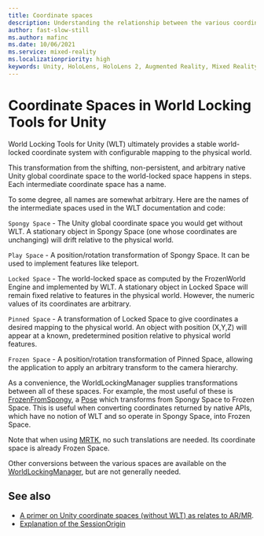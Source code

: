 ```yaml
---
title: Coordinate spaces
description: Understanding the relationship between the various coordinate spaces when using World Locking Tools.
author: fast-slow-still
ms.author: mafinc
ms.date: 10/06/2021
ms.service: mixed-reality
ms.localizationpriority: high
keywords: Unity, HoloLens, HoloLens 2, Augmented Reality, Mixed Reality, ARCore, ARKit, development, MRTK
---
```


# Coordinate Spaces in World Locking Tools for Unity

World Locking Tools for Unity (WLT) ultimately provides a stable world-locked coordinate system with configurable mapping to the physical world.

This transformation from the shifting, non-persistent, and arbitrary native Unity global coordinate space to the world-locked space happens in steps. Each intermediate coordinate space has a name. 

To some degree, all names are somewhat arbitrary. Here are the names of the intermediate spaces used in the WLT documentation and code:

`Spongy Space` - The Unity global coordinate space you would get without WLT. A stationary object in Spongy Space (one whose coordinates are unchanging) will drift relative to the physical world.

`Play Space` - A position/rotation transformation of Spongy Space. It can be used to implement features like teleport.

`Locked Space` - The world-locked space as computed by the FrozenWorld Engine and implemented by WLT. A stationary object in Locked Space will remain fixed relative to features in the physical world. However, the numeric values of its coordinates are arbitrary.

`Pinned Space` - A transformation of Locked Space to give coordinates a desired mapping to the physical world. An object with position (X,Y,Z) will appear at a known, predetermined position relative to physical world features.

`Frozen Space` - A position/rotation transformation of Pinned Space, allowing the application to apply an arbitrary transform to the camera hierarchy.

As a convenience, the WorldLockingManager supplies transformations between all of these spaces. For example, the most useful of these is [FrozenFromSpongy](xref:Microsoft.MixedReality.WorldLocking.Core.WorldLockingManager.FrozenFromSpongy), a [Pose](https://docs.unity3d.com/ScriptReference/Pose.html) which transforms from Spongy Space to Frozen Space. This is useful when converting coordinates returned by native APIs, which have no notion of WLT and so operate in Spongy Space, into Frozen Space. 

Note that when using [MRTK](/windows/mixed-reality/mrtk-unity), no such translations are needed. Its coordinate space is already Frozen Space.

Other conversions between the various spaces are available on the [WorldLockingManager](xref:Microsoft.MixedReality.WorldLocking.Core.WorldLockingManager), but are not generally needed.

## See also

* [A primer on Unity coordinate spaces (without WLT) as relates to AR/MR](/windows/mixed-reality/coordinate-systems).
* [Explanation of the SessionOrigin](SessionOrigin.md)
